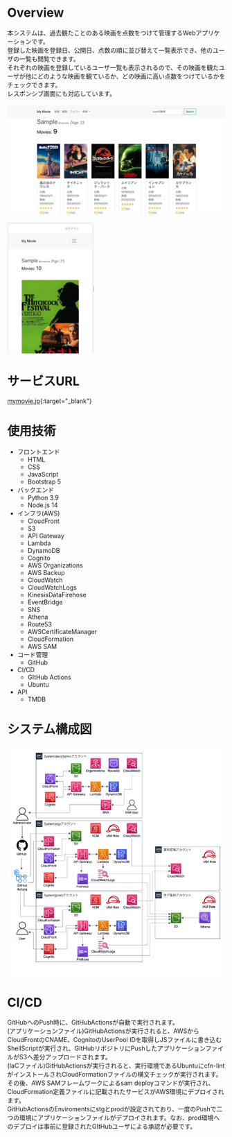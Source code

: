 # Overview
本システムは、過去観たことのある映画を点数をつけて管理するWebアプリケーションです。  
登録した映画を登録日、公開日、点数の順に並び替えて一覧表示でき、他のユーザの一覧も閲覧できます。  
それぞれの映画を登録しているユーザ一覧も表示されるので、その映画を観たユーザが他にどのような映画を観ているか、どの映画に高い点数をつけているかをチェックできます。  
レスポンシブ画面にも対応しています。  
<br>
<img src="./img/readme_movie_list.png" width="1000">
<br>

<img src="./img/readme_movie_%20Responsive.png" width="200">

# サービスURL
[mymovie.jp](https://mymovie.jp){:target="_blank"}

# 使用技術
* フロントエンド
  * HTML  
  * CSS  
  * JavaScript  
  * Bootstrap 5  
* バックエンド  
  * Python 3.9  
  * Node.js 14  
* インフラ(AWS)  
  * CloudFront  
  * S3  
  * API Gateway  
  * Lambda  
  * DynamoDB  
  * Cognito  
  * AWS Organizations  
  * AWS Backup  
  * CloudWatch  
  * CloudWatchLogs  
  * KinesisDataFirehose  
  * EventBridge  
  * SNS  
  * Athena  
  * Route53  
  * AWSCertificateManager  
  * CloudFormation  
  * AWS SAM  
* コード管理  
  * GitHub  
* CI/CD  
  * GItHub Actions  
  * Ubuntu  
* API  
  * TMDB  

# システム構成図
<img src="./img/system_ architecture.png" width="800">

# CI/CD
GitHubへのPush時に、GitHubActionsが自動で実行されます。  
(アプリケーションファイル)GitHubActionsが実行されると、AWSからCloudFrontのCNAME、CognitoのUserPool IDを取得しJSファイルに書き込むShellScriptが実行され、GItHubリポジトリにPushしたアプリケーションファイルがS3へ差分アップロードされます。  
(IaCファイル)GitHubActionsが実行されると、実行環境であるUbuntuにcfn-lintがインストールされCloudFormationファイルの構文チェックが実行されます。その後、AWS SAMフレームワークによるsam deployコマンドが実行され、CloudFormation定義ファイルに記載されたサービスがAWS環境にデプロイされます。  
GitHubActionsのEnviromentsにstgとprodが設定されており、一度のPushで二つの環境にアプリケーションファイルがデプロイされます。なお、prod環境へのデプロイは事前に登録されたGItHubユーザによる承認が必要です。  

